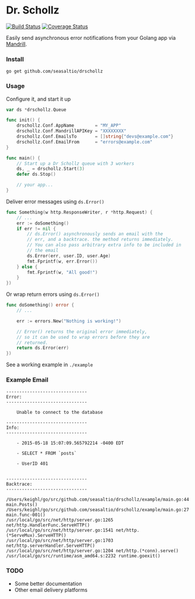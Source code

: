 # Dr. Schollz

[![Build Status](https://travis-ci.org/seasaltio/drschollz.svg)](https://travis-ci.org/seasaltio/drschollz) [![Coverage Status](https://coveralls.io/repos/seasaltio/drschollz/badge.svg?branch=master)](https://coveralls.io/r/seasaltio/drschollz?branch=master)

Easily send asynchronous error notifications from your Golang app via [Mandrill](http://mandrillapp.com).

### Install

    go get github.com/seasaltio/drschollz

### Usage

Configure it, and start it up

```go
var ds *drschollz.Queue

func init() {
    drschollz.Conf.AppName        = "MY_APP"
    drschollz.Conf.MandrillAPIKey = "XXXXXXXX"
    drschollz.Conf.EmailsTo       = []string{"devs@example.com"}
    drschollz.Conf.EmailFrom      = "errors@example.com"
}

func main() {
    // Start up a Dr Schollz queue with 3 workers
    ds, _ = drschollz.Start(3)
    defer ds.Stop()

    // your app...
}
```

Deliver error messages using `ds.Error()`

```go
func Something(w http.ResponseWriter, r *http.Request) {
    // ...
    err := doSomething()
    if err != nil {
        // ds.Error() asynchronously sends an email with the
        // err, and a backtrace. the method returns immediately.
        // You can also pass arbitrary extra info to be included in
        // the email
        ds.Error(err, user.ID, user.Age)
        fmt.Fprintf(w, err.Error())
    } else {
        fmt.Fprintf(w, "All good!")
    }
})
```

Or wrap return errors using `ds.Error()`

```go
func doSomething() error {
    // ...

    err := errors.New("Nothing is working!")

    // Error() returns the original error immediately,
    // so it can be used to wrap errors before they are
    // returned.
    return ds.Error(err)
})
```

See a working example in `./example`

### Example Email

```
-------------------------------
Error:
-------------------------------

    Unable to connect to the database

-------------------------------
Info:
-------------------------------

    - 2015-05-18 15:07:09.565792214 -0400 EDT

    - SELECT * FROM `posts`

    - UserID 401


-------------------------------
Backtrace:
-------------------------------

/Users/keighl/go/src/github.com/seasaltio/drschollz/example/main.go:44 main.Posts()
/Users/keighl/go/src/github.com/seasaltio/drschollz/example/main.go:27 main.func·001()
/usr/local/go/src/net/http/server.go:1265 net/http.HandlerFunc.ServeHTTP()
/usr/local/go/src/net/http/server.go:1541 net/http.(*ServeMux).ServeHTTP()
/usr/local/go/src/net/http/server.go:1703 net/http.serverHandler.ServeHTTP()
/usr/local/go/src/net/http/server.go:1204 net/http.(*conn).serve()
/usr/local/go/src/runtime/asm_amd64.s:2232 runtime.goexit()
```

### TODO

- Some better documentation
- Other email delivery platforms

